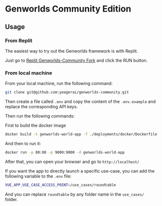 # Genworlds Community Edition

## Usage

### From Replit

The easiest way to try out the Genworlds framework is with Replit.

Just go to [Replit Genworlds-Community Fork](https://replit.com/@yeagerai/genworlds-community) and click the RUN button.

### From local machine

From your local machine, run the following command:

```bash
git clone git@github.com:yeagerai/genworlds-community.git
```

Then create a file called `.env` and copy the content of the `.env.example` and replace the corresponding API keys.

Then run the following commands:

First to build the docker image

```bash
docker build -t genworlds-world-app -f ./deployments/docker/Dockerfile .
```

And then to run it:

```bash
docker run -p 80:80 -p 9000:9000 -d genworlds-world-app
```

After that, you can open your browser and go to `http://localhost/`

If you want the app to directly launch a specific use-case, you can add the following variable to the `.env` file:

```bash
VUE_APP_USE_CASE_ACCESS_POINT=/use_cases/roundtable
```

And you can replace `roundtable` by any folder name in the `use_cases/` folder.
